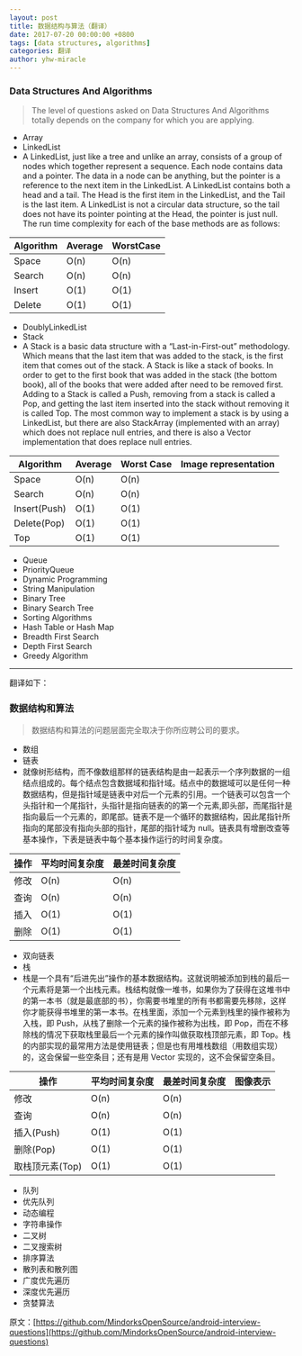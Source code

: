 ```yaml
---
layout: post
title: 数据结构与算法（翻译）
date: 2017-07-20 00:00:00 +0800
tags: [data structures, algorithms]
categories: 翻译
author: yhw-miracle
---
```

### Data Structures And Algorithms

> The level of questions asked on Data Structures And Algorithms totally depends on the company for which you are applying.

 - Array
 - LinkedList
  - A LinkedList, just like a tree and unlike an array, consists of a group of nodes which together represent a sequence. Each node contains data and a pointer. The data in a node can be anything, but the pointer is a reference to the next item in the LinkedList. A LinkedList contains both a head and a tail. The Head is the first item in the LinkedList, and the Tail is the last item. A LinkedList is not a circular data structure, so the tail does not have its pointer pointing at the Head, the pointer is just null. The run time complexity for each of the base methods are as follows:

| Algorithm | Average | WorstCase |
| ------ | ------ | ------ |
| Space | O(n) | O(n) | 
| Search | O(n) | O(n) |
| Insert | O(1)| O(1) |
| Delete | O(1) | O(1) |

 - DoublyLinkedList
 - Stack
  - A Stack is a basic data structure with a “Last-in-First-out” methodology. Which means that the last item that was added to the stack, is the first item that comes out of the stack. A Stack is like a stack of books. In order to get to the first book that was added in the stack (the bottom book), all of the books that were added after need to be removed first. Adding to a Stack is called a Push, removing from a stack is called a Pop, and getting the last item inserted into the stack without removing it is called Top. The most common way to implement a stack is by using a LinkedList, but there are also StackArray (implemented with an array) which does not replace null entries, and there is also a Vector implementation that does replace null entries.

| Algorithm | Average | Worst Case | Image representation |
| ------ | ------ | ------ | ------ |
| Space | O(n) | O(n) |
| Search | O(n) | O(n) |
| Insert(Push) | O(1) | O(1) |
| Delete(Pop) | O(1) | O(1) |
| Top | O(1) | O(1) |

 - Queue
 - PriorityQueue
 - Dynamic Programming
 - String Manipulation
 - Binary Tree
 - Binary Search Tree
 - Sorting Algorithms
 - Hash Table or Hash Map
 - Breadth First Search
 - Depth First Search
 - Greedy Algorithm

___

翻译如下：

### 数据结构和算法
> 数据结构和算法的问题层面完全取决于你所应聘公司的要求。

 - 数组
 - 链表
  - 就像树形结构，而不像数组那样的链表结构是由一起表示一个序列数据的一组结点组成的。每个结点包含数据域和指针域。结点中的数据域可以是任何一种数据结构，但是指针域是链表中对后一个元素的引用。一个链表可以包含一个头指针和一个尾指针，头指针是指向链表的的第一个元素,即头部，而尾指针是指向最后一个元素的，即尾部。链表不是一个循环的数据结构，因此尾指针所指向的尾部没有指向头部的指针，尾部的指针域为 null。链表具有增删改查等基本操作，下表是链表中每个基本操作运行的时间复杂度。

| 操作 | 平均时间复杂度 | 最差时间复杂度 |
| ------ | ------ | ------ |
| 修改 | O(n) | O(n) |
| 查询 | O(n) | O(n) |
| 插入 | O(1) | O(1) |
| 删除 | O(1) | O(1) |

 - 双向链表
 - 栈
  - 栈是一个具有“后进先出”操作的基本数据结构。这就说明被添加到栈的最后一个元素将是第一个出栈元素。栈结构就像一堆书，如果你为了获得在这堆书中的第一本书（就是最底部的书），你需要书堆里的所有书都需要先移除，这样你才能获得书堆里的第一本书。在栈里面，添加一个元素到栈里的操作被称为入栈，即 Push，从栈了删除一个元素的操作被称为出栈，即 Pop，而在不移除栈的情况下获取栈里最后一个元素的操作叫做获取栈顶部元素，即 Top。栈的内部实现的最常用方法是使用链表；但是也有用堆栈数组（用数组实现）的，这会保留一些空条目；还有是用 Vector 实现的，这不会保留空条目。

| 操作 | 平均时间复杂度 | 最差时间复杂度 | 图像表示 |
| ------ | ------ | ------ | ------ |
| 修改 | O(n) | O(n) |
| 查询 | O(n) | O(n) |
| 插入(Push) | O(1) | O(1) |
| 删除(Pop) | O(1) | O(1) |
| 取栈顶元素(Top) | O(1) | O(1) |

 - 队列
 - 优先队列
 - 动态编程
 - 字符串操作
 - 二叉树
 - 二叉搜索树
 - 排序算法
 - 散列表和散列图
 - 广度优先遍历
 - 深度优先遍历
 - 贪婪算法

原文：[https://github.com/MindorksOpenSource/android-interview-questions](https://github.com/MindorksOpenSource/android-interview-questions)
